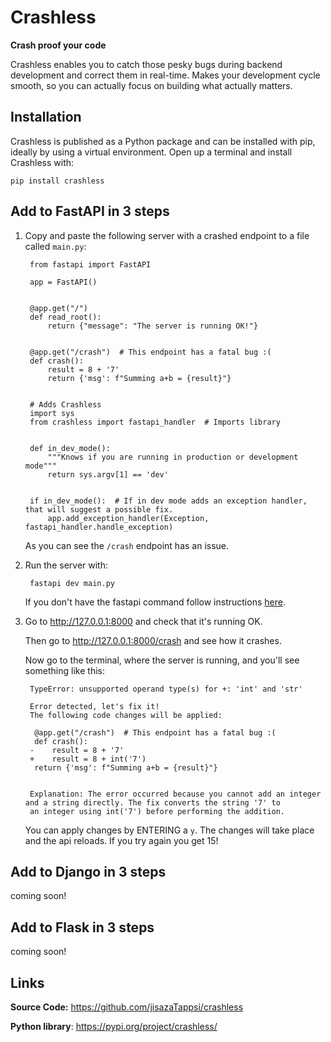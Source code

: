 # Crashless
**Crash proof your code**

Crashless enables you to catch those pesky bugs during backend development and correct them in real-time. Makes your development cycle smooth, so you can actually focus on building what actually matters.


## Installation

Crashless is published as a Python package and can be installed with pip, ideally by using a virtual environment. Open up a terminal and install Crashless with:

    pip install crashless


## Add to FastAPI in 3 steps

1. Copy and paste the following server with a crashed endpoint to a file called `main.py`:

        from fastapi import FastAPI
    
        app = FastAPI()


        @app.get("/")
        def read_root():
            return {"message": "The server is running OK!"}
    
    
        @app.get("/crash")  # This endpoint has a fatal bug :(
        def crash():
            result = 8 + '7'
            return {'msg': f"Summing a+b = {result}"}
        
        
        # Adds Crashless
        import sys
        from crashless import fastapi_handler  # Imports library
        
        
        def in_dev_mode():
            """Knows if you are running in production or development mode"""
            return sys.argv[1] == 'dev'
        
        
        if in_dev_mode():  # If in dev mode adds an exception handler, that will suggest a possible fix.
            app.add_exception_handler(Exception, fastapi_handler.handle_exception)


    As you can see the `/crash` endpoint has an issue.


2. Run the server with:

        fastapi dev main.py

    If you don't have the fastapi command follow instructions [here][1].

    [1]: <https://fastapi.tiangolo.com/fastapi-cli/> "fastapi CLI installation"



3. Go to <http://127.0.0.1:8000> and check that it's running OK.

    Then go to <http://127.0.0.1:8000/crash> and see how it crashes.

    Now go to the terminal, where the server is running, and you'll see something like this:

        TypeError: unsupported operand type(s) for +: 'int' and 'str'

        Error detected, let's fix it!
        The following code changes will be applied:
 
         @app.get("/crash")  # This endpoint has a fatal bug :(
         def crash():
        -    result = 8 + '7'
        +    result = 8 + int('7')
         return {'msg': f"Summing a+b = {result}"}


        Explanation: The error occurred because you cannot add an integer and a string directly. The fix converts the string '7' to
        an integer using int('7') before performing the addition.

   You can apply changes by ENTERING a `y`. The changes will take place and the api reloads. If you try again you get 15!


## Add to Django in 3 steps

coming soon!

## Add to Flask in 3 steps

coming soon!


## Links

**Source Code:** <https://github.com/jisazaTappsi/crashless>

**Python library**: <https://pypi.org/project/crashless/>
